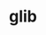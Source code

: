 ---
title: "glib"
layout: cache
categories: [package, develop-2023-10-08]
meta: {"versions": ["2.76.4"], "compilers": ["gcc@=11.1.0", "gcc@=11.3.0", "gcc@=11.4.0", "gcc@=7.5.0", "gcc@=9.4.0", "oneapi@=2023.2.1"], "oss": ["ubuntu18.04", "ubuntu20.04", "ubuntu22.04"], "platforms": ["linux"], "targets": ["aarch64", "ppc64le", "x86_64_v3"], "stacks": ["data-vis-sdk", "e4s", "e4s-arm", "e4s-oneapi", "e4s-power", "radiuss", "root", "tutorial"], "num_specs": 7, "num_specs_by_stack": {"radiuss": 1, "root": 7, "e4s-arm": 1, "e4s-power": 1, "data-vis-sdk": 1, "e4s": 1, "e4s-oneapi": 1, "tutorial": 1}}
spec_details: [{"hash": "v7lnv44l2dyd2j3cuoidljhxhjf4jqoc", "compiler": "gcc@=7.5.0", "versions": ["2.76.4"], "os": "ubuntu18.04", "platform": "linux", "target": "x86_64_v3", "variants": ["build_system=meson", "buildtype=release", "default_library=shared", "~libmount", "~strip", "tracing=none"], "stacks": ["radiuss", "root"], "size": "-", "tarball": "https://binaries.spack.io/releases/develop-2023-10-08/build_cache/linux-ubuntu18.04-x86_64_v3/gcc-7.5.0/glib-2.76.4/linux-ubuntu18.04-x86_64_v3-gcc-7.5.0-glib-2.76.4-v7lnv44l2dyd2j3cuoidljhxhjf4jqoc.spack"}, {"hash": "bvt5jnexo2ns5yxfeqvzexknfjlzmx6n", "compiler": "gcc@=11.4.0", "versions": ["2.76.4"], "os": "ubuntu20.04", "platform": "linux", "target": "aarch64", "variants": ["build_system=meson", "buildtype=release", "default_library=shared", "~libmount", "~strip", "tracing=none"], "stacks": ["root", "e4s-arm"], "size": "-", "tarball": "https://binaries.spack.io/releases/develop-2023-10-08/build_cache/linux-ubuntu20.04-aarch64/gcc-11.4.0/glib-2.76.4/linux-ubuntu20.04-aarch64-gcc-11.4.0-glib-2.76.4-bvt5jnexo2ns5yxfeqvzexknfjlzmx6n.spack"}, {"hash": "fuh27dq3jnxarj425t7o6uxk45x4haji", "compiler": "gcc@=9.4.0", "versions": ["2.76.4"], "os": "ubuntu20.04", "platform": "linux", "target": "ppc64le", "variants": ["build_system=meson", "buildtype=release", "default_library=shared", "~libmount", "~strip", "tracing=none"], "stacks": ["root", "e4s-power"], "size": "-", "tarball": "https://binaries.spack.io/releases/develop-2023-10-08/build_cache/linux-ubuntu20.04-ppc64le/gcc-9.4.0/glib-2.76.4/linux-ubuntu20.04-ppc64le-gcc-9.4.0-glib-2.76.4-fuh27dq3jnxarj425t7o6uxk45x4haji.spack"}, {"hash": "4bmxvjc2u3doimxqam52pn2v2rfmtayc", "compiler": "gcc@=11.1.0", "versions": ["2.76.4"], "os": "ubuntu20.04", "platform": "linux", "target": "x86_64_v3", "variants": ["build_system=meson", "buildtype=release", "default_library=shared", "~libmount", "~strip", "tracing=none"], "stacks": ["data-vis-sdk", "root"], "size": "-", "tarball": "https://binaries.spack.io/releases/develop-2023-10-08/build_cache/linux-ubuntu20.04-x86_64_v3/gcc-11.1.0/glib-2.76.4/linux-ubuntu20.04-x86_64_v3-gcc-11.1.0-glib-2.76.4-4bmxvjc2u3doimxqam52pn2v2rfmtayc.spack"}, {"hash": "zzg5igmm62rp65k22ygcaaixfrw5vrrn", "compiler": "gcc@=11.4.0", "versions": ["2.76.4"], "os": "ubuntu20.04", "platform": "linux", "target": "x86_64_v3", "variants": ["build_system=meson", "buildtype=release", "default_library=shared", "~libmount", "~strip", "tracing=none"], "stacks": ["root", "e4s"], "size": "-", "tarball": "https://binaries.spack.io/releases/develop-2023-10-08/build_cache/linux-ubuntu20.04-x86_64_v3/gcc-11.4.0/glib-2.76.4/linux-ubuntu20.04-x86_64_v3-gcc-11.4.0-glib-2.76.4-zzg5igmm62rp65k22ygcaaixfrw5vrrn.spack"}, {"hash": "mxcbapapqumi6n3dsx4t4w6wdqfkownp", "compiler": "oneapi@=2023.2.1", "versions": ["2.76.4"], "os": "ubuntu20.04", "platform": "linux", "target": "x86_64_v3", "variants": ["build_system=meson", "buildtype=release", "default_library=shared", "~libmount", "~strip", "tracing=none"], "stacks": ["e4s-oneapi", "root"], "size": "-", "tarball": "https://binaries.spack.io/releases/develop-2023-10-08/build_cache/linux-ubuntu20.04-x86_64_v3/oneapi-2023.2.1/glib-2.76.4/linux-ubuntu20.04-x86_64_v3-oneapi-2023.2.1-glib-2.76.4-mxcbapapqumi6n3dsx4t4w6wdqfkownp.spack"}, {"hash": "eeln365ky74vaei3hikn5v4n3qklvqtb", "compiler": "gcc@=11.3.0", "versions": ["2.76.4"], "os": "ubuntu22.04", "platform": "linux", "target": "x86_64_v3", "variants": ["build_system=meson", "buildtype=release", "default_library=shared", "~libmount", "~strip", "tracing=none"], "stacks": ["tutorial", "root"], "size": "-", "tarball": "https://binaries.spack.io/releases/develop-2023-10-08/build_cache/linux-ubuntu22.04-x86_64_v3/gcc-11.3.0/glib-2.76.4/linux-ubuntu22.04-x86_64_v3-gcc-11.3.0-glib-2.76.4-eeln365ky74vaei3hikn5v4n3qklvqtb.spack"}]
---
